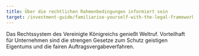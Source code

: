 ```yaml
---
title: Über die rechtlichen Rahmenbedingungen informiert sein
target: /investment-guide/familiarise-yourself-with-the-legal-framework
---
```


Das Rechtssystem des Vereinigte Königreichs genießt Weltruf. Vorteilhaft für Unternehmen sind die strengen Gesetze zum Schutz geistigen Eigentums und die fairen Auftragsvergabeverfahren.
